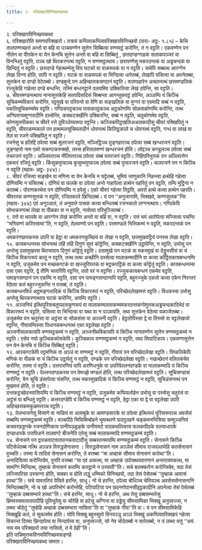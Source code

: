 ```yaml
---
title: २. परिक्खारविनिच्छयकथा

---
```

२. परिक्खारविनिच्छयकथा  
६. परिक्खारोति समणपरिक्खारो। तत्रायं कप्पियाकप्पियपरिक्खारविनिच्छयो (पारा॰ अट्ठ॰ १.८५) – केचि तालपण्णच्छत्तं अन्तो वा बहि वा पञ्‍चवण्णेन सुत्तेन सिब्बित्वा वण्णमट्ठं करोन्ति, तं न वट्टति। एकवण्णेन पन नीलेन वा पीतकेन वा येन केनचि सुत्तेन अन्तो वा बहि वा सिब्बितुं , छत्तदण्डग्गाहकं सलाकपञ्‍जरं वा विनन्धितुं वट्टति, तञ्‍च खो थिरकरणत्थं वट्टति, न वण्णमट्ठत्थाय। छत्तपण्णेसु मकरदन्तकं वा अड्ढचन्दकं वा छिन्दितुं न वट्टति। छत्तदण्डे गेहत्थम्भेसु विय घटको वा वाळरूपकं वा न वट्टति। सचेपि सब्बत्थ आरग्गेन लेखा दिन्‍ना होति, सापि न वट्टति। घटकं वा वाळरूपकं वा भिन्दित्वा धारेतब्बं, लेखापि घंसित्वा वा अपनेतब्बा, सुत्तकेन वा दण्डो वेठेतब्बो। दण्डबुन्दे पन अहिच्छत्तकसण्ठानं वट्टति। वातप्पहारेन अचलनत्थं छत्तमण्डलिकं रज्‍जुकेहि गाहेत्वा दण्डे बन्धन्ति, तस्मिं बन्धनट्ठाने वलयमिव उक्‍किरित्वा लेखं ठपेन्ति, सा वट्टति।  
७. चीवरमण्डनत्थाय नानासुत्तकेहि सतपदिसदिसं सिब्बन्ता आगन्तुकपट्टं ठपेन्ति, अञ्‍ञम्पि यं किञ्‍चि सूचिकम्मविकारं करोन्ति, पट्टमुखे वा परियन्ते वा वेणिं वा सङ्खलिकं वा मुग्गरं वा एवमादि सब्बं न वट्टति, पकतिसूचिकम्ममेव वट्टति। गण्ठिकपट्टकञ्‍च पासकपट्टकञ्‍च अट्ठकोणम्पि सोळसकोणम्पि करोन्ति, तत्थ अग्घियगयमुग्गरादीनि दस्सेन्ति, कक्‍कटक्खीनि उक्‍किरन्ति, सब्बं न वट्टति, चतुकोणमेव वट्टति, कोणसुत्तपीळका च चीवरे रत्ते दुविञ्‍ञेय्यरूपा वट्टन्ति। कञ्‍जिकपिट्ठखलिअअलकादीसु चीवरं पक्खिपितुं न वट्टति, चीवरकम्मकाले पन हत्थमलसूचिमलादीनं धोवनत्थं किलिट्ठकाले च धोवनत्थं वट्टति, गन्धं वा लाखं वा तेलं वा रजने पक्खिपितुं न वट्टति।  
रजनेसु च हलिद्दिं ठपेत्वा सब्बं मूलरजनं वट्टति, मञ्‍जिट्ठिञ्‍च तुङ्गहारञ्‍च ठपेत्वा सब्बं खन्धरजनं वट्टति। तुङ्गहारो नाम एको सकण्टकरुक्खो, तस्स हरितालवण्णं खन्धरजनं होति। लोद्दञ्‍च कण्डुलञ्‍च ठपेत्वा सब्बं तचरजनं वट्टति। अल्‍लिपत्तञ्‍च नीलिपत्तञ्‍च ठपेत्वा सब्बं पत्तरजनं वट्टति। गिहिपरिभुत्तकं पन अल्‍लिपत्तेन एकवारं रजितुं वट्टति। किंसुकपुप्फञ्‍च कुसुम्भपुप्फञ्‍च ठपेत्वा सब्बं पुप्फरजनं वट्टति। फलरजने पन न किञ्‍चि न वट्टति (महाव॰ अट्ठ॰ ३४४)।  
८. चीवरं रजित्वा सङ्खेन वा मणिना वा येन केनचि न घट्टेतब्बं, भूमियं जाणुकानि निहन्त्वा हत्थेहि गहेत्वा दोणियम्पि न घंसितब्बं। दोणियं वा फलके वा ठपेत्वा अन्ते गाहापेत्वा हत्थेन पहरितुं पन वट्टति, तम्पि मुट्ठिना न कातब्बं। पोराणकत्थेरा पन दोणियम्पि न ठपेसुं। एको चीवरं गहेत्वा तिट्ठति, अपरो हत्थे कत्वा हत्थेन पहरति। चीवरस्स कण्णसुत्तकं न वट्टति, रजितकाले छिन्दितब्बं। यं पन ‘‘अनुजानामि, भिक्खवे, कण्णसुत्तक’’न्ति (महाव॰ ३४४) एवं अनुञ्‍ञातं, तं अनुवाते पासकं कत्वा बन्धितब्बं रजनकाले लग्गनत्थाय। गण्ठिकेपि सोभाकरणत्थं लेखा वा पीळका वा न वट्टति, नासेत्वा परिभुञ्‍जितब्बं।  
९. पत्ते वा थालके वा आरग्गेन लेखं करोन्ति अन्तो वा बहि वा, न वट्टति। पत्तं भमं आरोपेत्वा मज्‍जित्वा पचन्ति ‘‘मणिवण्णं करिस्सामा’’ति, न वट्टति, तेलवण्णो पन वट्टति। पत्तमण्डले भित्तिकम्मं न वट्टति, मकरदन्तकं पन वट्टति।  
धमकरणछत्तकस्स उपरि वा हेट्ठा वा धमकरणकुच्छियं वा लेखा न वट्टति, छत्तमुखवट्टियं पनस्स लेखा वट्टति।  
१०. कायबन्धनस्स सोभनत्थं तहिं तहिं दिगुणं सुत्तं कोट्टेन्ति, कक्‍कटक्खीनि उट्ठापेन्ति, न वट्टति, उभोसु पन अन्तेसु दसामुखस्स थिरभावाय दिगुणं कोट्टेतुं वट्टति। दसामुखे पन घटकं वा मकरमुखं वा देड्डुभसीसं वा यं किञ्‍चि विकाररूपं कातुं न वट्टति, तत्थ तत्थ अच्छीनि दस्सेत्वा मालाकम्मादीनि वा कत्वा कोट्टितकायबन्धनम्पि न वट्टति, उजुकमेव पन मच्छकण्टकं वा खज्‍जूरिपत्तकं वा मट्ठकपट्टिकं वा कत्वा कोट्टेतुं वट्टति। कायबन्धनस्स दसा एका वट्टति, द्वे तीणि चत्तारिपि वट्टन्ति, ततो परं न वट्टन्ति। रज्‍जुककायबन्धनं एकमेव वट्टति, पामङ्गसण्ठानं पन एकम्पि न वट्टति, दसा पन पामङ्गसण्ठानापि वट्टति, बहुरज्‍जुके एकतो कत्वा एकेन निरन्तरं वेठेत्वा कतं बहुरज्‍जुकन्ति न वत्तब्बं, तं वट्टति।  
कायबन्धनविधे अट्ठमङ्गलादिकं यं किञ्‍चि विकाररूपं न वट्टति, परिच्छेदलेखामत्तं वट्टति। विधकस्स उभोसु अन्तेसु थिरकरणत्थाय घटकं करोन्ति, अयम्पि वट्टति।  
११. अञ्‍जनियं इत्थिपुरिसचतुप्पदसकुणरूपं वा मालाकम्मलताकम्ममकरदन्तकगोमुत्तकअड्ढचन्दकादिभेदं वा विकाररूपं न वट्टति, घंसित्वा वा भिन्दित्वा वा यथा वा न पञ्‍ञायति, तथा सुत्तकेन वेठेत्वा वळञ्‍जेतब्बा। उजुकमेव पन चतुरंसा वा अट्ठंसा वा सोळसंसा वा अञ्‍जनी वट्टति। हेट्ठतोपिस्सा द्वे वा तिस्सो वा वट्टलेखायो वट्टन्ति, गीवायम्पिस्सा पिधानकबन्धनत्थं एका वट्टलेखा वट्टति।  
अञ्‍जनीसलाकायपि वण्णमट्ठकम्मं न वट्टति, अञ्‍जनीथविकायपि यं किञ्‍चि नानावण्णेन सुत्तेन वण्णमट्ठकम्मं न वट्टति। एसेव नयो कुञ्‍चिककोसकेपि। कुञ्‍चिकाय वण्णमट्ठकम्मं न वट्टति, तथा सिपाटिकाय। एकवण्णसुत्तेन पन येन केनचि यं किञ्‍चि सिब्बितुं वट्टति।  
१२. आरकण्टकेपि वट्टमणिकं वा अञ्‍ञं वा वण्णमट्ठं न वट्टति, गीवायं पन परिच्छेदलेखा वट्टति। पिप्फलिकेपि मणिकं वा पीळकं वा यं किञ्‍चि उट्ठापेतुं न वट्टति, दण्डके पन परिच्छेदलेखा वट्टति। नखच्छेदनं वलितकंयेव करोन्ति, तस्मा तं वट्टति। उत्तरारणियं वापि अरणिधनुके वा उपरिपेल्‍लनदण्डके वा मालाकम्मादि यं किञ्‍चि वण्णमट्ठं न वट्टति। पेल्‍लनदण्डकस्स पन वेमज्झे मण्डलं होति, तत्थ परिच्छेदलेखामत्तं वट्टति। सूचिसण्डासं करोन्ति, येन सूचिं डंसापेत्वा घंसन्ति, तत्थ मकरमुखादिकं यं किञ्‍चि वण्णमट्ठं न वट्टति, सूचिडंसनत्थं पन मुखमत्तं होति, तं वट्टति।  
दन्तकट्ठच्छेदनवासियम्पि यं किञ्‍चि वण्णमट्ठं न वट्टति, उजुकमेव कप्पियलोहेन उभोसु वा पस्सेसु चतुरंसं वा अट्ठंसं वा बन्धितुं वट्टति। कत्तरदण्डेपि यं किञ्‍चि वण्णमट्ठं न वट्टति, हेट्ठा एका वा द्वे वा वट्टलेखा उपरि अहिच्छत्तकमकुळमत्तञ्‍च वट्टति।  
१३. तेलभाजनेसु विसाणे वा नाळियं वा अलाबुके वा आमण्डसारके वा ठपेत्वा इत्थिरूपं पुरिसरूपञ्‍च अवसेसं सब्बम्पि वण्णमट्ठकम्मं वट्टति। मञ्‍चपीठे भिसिबिम्बोहने भूमत्थरणे पादपुञ्छने चङ्कमनभिसिया सम्मुञ्‍जनियं कचवरछड्डनके रजनदोणिकाय पानीयउळुङ्के पानीयघटे पादकथलिकाय फलकपीठके वलयाधारके दण्डाधारके पत्तपिधाने तालवण्टे बीजनेति एतेसु सब्बं मालाकम्मादि वण्णमट्ठकम्मं वट्टति।  
१४. सेनासने पन द्वारकवाटवातपानकवाटादीसु सब्बरतनमयम्पि वण्णमट्ठकम्मं वट्टति। सेनासने किञ्‍चि पटिसेधेतब्बं नत्थि अञ्‍ञत्र विरुद्धसेनासना । विरुद्धसेनासनं नाम अञ्‍ञेसं सीमाय राजवल्‍लभेहि कतसेनासनं वुच्‍चति। तस्मा ये तादिसं सेनासनं करोन्ति, ते वत्तब्बा ‘‘मा अम्हाकं सीमाय सेनासनं करोथा’’ति। अनादियित्वा करोन्तियेव, पुनपि वत्तब्बा ‘‘मा एवं अकत्थ, मा अम्हाकं उपोसथपवारणानं अन्तरायमकत्थ, मा सामग्गिं भिन्दित्थ, तुम्हाकं सेनासनं कतम्पि कतट्ठाने न ठस्सती’’ति। सचे बलक्‍कारेन करोन्तियेव, यदा तेसं लज्‍जिपरिसा उस्सन्‍ना होति, सक्‍का च होति लद्धुं धम्मिको विनिच्छयो, तदा तेसं पेसेतब्बं ‘‘तुम्हाकं आवासं हरथा’’ति। सचे यावततियं पेसिते हरन्ति, साधु। नो चे हरन्ति, ठपेत्वा बोधिञ्‍च चेतियञ्‍च अवसेससेनासनानि भिन्दितब्बानि, नो च खो अपरिभोगं करोन्तेहि, पटिपाटिया पन छदनगोपानसीइट्ठकादीनि अपनेत्वा तेसं पेसेतब्बं ‘‘तुम्हाकं दब्बसम्भारे हरथा’’ति। सचे हरन्ति, साधु। नो चे हरन्ति, अथ तेसु दब्बसम्भारेसु हिमवस्सवातातपादीहि पूतिभूतेसु वा चोरेहि वा हटेसु अग्गिना वा दड्ढेसु सीमसामिका भिक्खू अनुपवज्‍जा, न लब्भा चोदेतुं ‘‘तुम्हेहि अम्हाकं दब्बसम्भारा नासिता’’ति वा ‘‘तुम्हाकं गीवा’’ति वा। यं पन सीमसामिकेहि भिक्खूहि कतं, तं सुकतमेव होति। योपि भिक्खु बहुस्सुतो विनयञ्‍ञू अञ्‍ञं भिक्खुं अकप्पियपरिक्खारं गहेत्वा विचरन्तं दिस्वा छिन्दापेय्य वा भिन्दापेय्य वा, अनुपवज्‍जो, सो नेव चोदेतब्बो न सारेतब्बो, न तं लब्भा वत्तुं ‘‘अयं नाम मम परिक्खारो तया नासितो, तं मे देही’’ति।  
इति पाळिमुत्तकविनयविनिच्छयसङ्गहे  
परिक्खारविनिच्छयकथा समत्ता।  